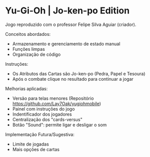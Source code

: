 # Yu-Gi-Oh | Jo-ken-po Edition

Jogo reproduzido com o professor Felipe Silva Aguiar (criador).

Conceitos abordados:

- Armazenamento e gerenciamento de estado manual
- Funções limpas
- Organização de código

Instruções:
- Os Atributos das Cartas são Jo-ken-po (Pedra, Papel e Tesoura)
- Após o combate clique no resultado para continuar a jogar

Melhorias aplicadas:

- Versão para telas menores (Repositório <https://github.com/Lay7Oak/yugiohmobile>)
- Painel com instruções do jogo
- Indentificador dos jogadores
- Centralização dos "cards-versus"
- Botão "Sound": permite ligar e desligar o som

Implementação Futura/Sugestiva:

- Limite de jogadas
- Mais opções de cartas



